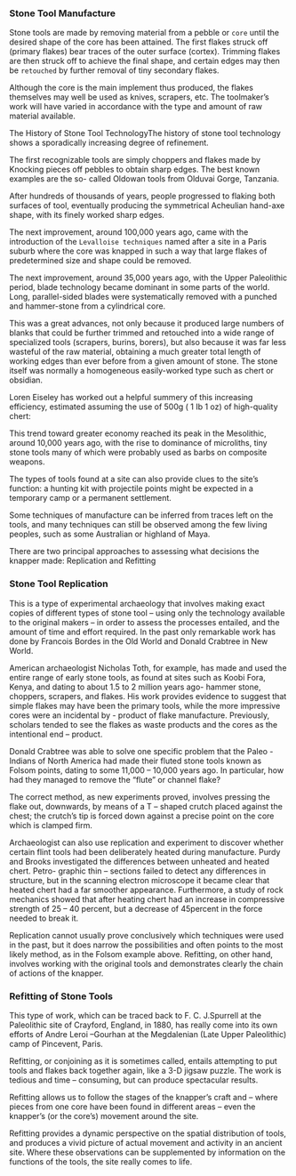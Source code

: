 ### Stone Tool Manufacture

Stone tools are made by removing material from a pebble or `core` until the desired shape of the core has been attained. The first flakes struck off (primary flakes) bear traces of the outer surface (cortex). Trimming flakes are then struck off to achieve the final shape, and certain edges may then be `retouched` by further removal of tiny secondary flakes.

Although the core is the main implement thus produced, the flakes themselves may well be used as knives, scrapers, etc. The toolmaker’s work will have varied in accordance with the type and amount of raw material available.


The History of Stone Tool TechnologyThe history of stone tool technology shows a sporadically increasing degree of refinement.  

The first recognizable tools are simply choppers and flakes made by Knocking pieces off pebbles to obtain sharp edges. The best known examples are the so- called Oldowan tools from Olduvai Gorge, Tanzania.

After hundreds of thousands of years, people progressed to flaking both surfaces of tool, eventually producing the symmetrical Acheulian hand-axe shape, with its finely worked sharp edges.

The next improvement, around 100,000 years ago, came with the introduction of the `Levalloise techniques` named after a site in a Paris suburb where the core was knapped in such a way that large flakes of predetermined size and shape could be removed.

The next improvement, around 35,000 years ago, with the Upper Paleolithic period, blade technology became dominant in some parts of the world. Long, parallel-sided blades were systematically removed with a punched and hammer-stone from a cylindrical core.

This was a great advances, not only because it produced large numbers of blanks that could be further trimmed and retouched into a wide range of specialized tools (scrapers, burins, borers), but also because it was far less wasteful of the raw material, obtaining a much greater total length of working edges than ever before from a given amount of stone. The stone itself was normally a homogeneous easily-worked type such as chert or obsidian.

Loren Eiseley has worked out a helpful summery of this increasing efficiency, estimated assuming the use of 500g ( 1 Ib 1 oz) of high-quality chert:

This trend toward greater economy reached its peak in the Mesolithic, around 10,000 years ago, with the rise to dominance of microliths, tiny stone tools many of which were probably used as barbs on composite weapons.


The types of tools found at a site can also provide clues to the site’s function: a hunting kit with projectile points might be expected in a temporary camp or a permanent settlement.

Some techniques of manufacture can be inferred from traces left on the tools, and many techniques can still be observed among the few living peoples, such as some Australian or highland of Maya.

There are two principal approaches to assessing what decisions the knapper made: Replication and Refitting


### Stone Tool Replication

This is a type of experimental archaeology that involves making exact copies of different types of stone tool – using only the technology available to the original makers – in order to assess the processes entailed, and the amount of time and effort required. In the past only remarkable work has done by Francois Bordes in the Old World and Donald Crabtree in New World.

American archaeologist Nicholas Toth, for example, has made and used the entire range of early stone tools, as found at sites such as Koobi Fora, Kenya, and dating to about 1.5 to 2 million years ago- hammer stone, choppers, scrapers, and flakes. His work provides evidence to suggest that simple flakes may have been the primary tools, while the more impressive cores were an incidental by - product of flake manufacture. Previously, scholars tended to see the flakes as waste products and the cores as the intentional end – product.

Donald Crabtree was able to solve one specific problem that the Paleo - Indians of North America had made their fluted stone tools known as Folsom points, dating to some 11,000 – 10,000 years ago. In particular, how had they managed to remove the “flute” or channel flake?

The correct method, as new experiments proved, involves pressing the flake out, downwards, by means of a T – shaped crutch placed against the chest; the crutch’s tip is forced down against a precise point on the core which is clamped firm.

Archaeologist can also use replication and experiment to discover whether certain flint tools had been deliberately heated during manufacture. Purdy and Brooks investigated the differences between unheated and heated chert. Petro- graphic thin – sections failed to detect any differences in structure, but in the scanning electron microscope it became clear that heated chert had a far smoother appearance. Furthermore, a study of rock mechanics showed that after heating chert had an increase in compressive strength of 25 – 40 percent, but a decrease of 45percent in the force needed to break it.

Replication cannot usually prove conclusively which techniques were used in the past, but it does narrow the possibilities and often points to the most likely method, as in the Folsom example above. Refitting, on other hand, involves working with the original tools and demonstrates clearly the chain of actions of the knapper.


### Refitting of Stone Tools

This type of work, which can be traced back to F. C. J.Spurrell at the Paleolithic site of Crayford, England, in 1880, has really come into its own efforts of Andre Leroi –Gourhan at the Megdalenian (Late Upper Paleolithic) camp of Pincevent, Paris.

Refitting, or conjoining as it is sometimes called, entails attempting to put tools and flakes back together again, like a 3-D jigsaw puzzle. The work is tedious and time – consuming, but can produce spectacular results.

Refitting allows us to follow the stages of the knapper’s craft and – where pieces from one core have been found in different areas – even the knapper’s (or the core’s) movement around the site.

Refitting provides a dynamic perspective on the spatial distribution of tools, and produces a vivid picture of actual movement and activity in an ancient site. Where these observations can be supplemented by information on the functions of the tools, the site really comes to life.

